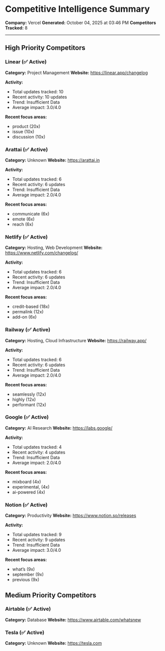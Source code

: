 # Competitive Intelligence Summary

**Company:** Vercel
**Generated:** October 04, 2025 at 03:46 PM
**Competitors Tracked:** 8

---

## High Priority Competitors

### Linear (✅ Active)

**Category:** Project Management
**Website:** https://linear.app/changelog

**Activity:**
- Total updates tracked: 10
- Recent activity: 10 updates
- Trend: Insufficient Data
- Average impact: 3.0/4.0

**Recent focus areas:**
- product (20x)
- issue (10x)
- discussion (10x)

### Arattai (✅ Active)

**Category:** Unknown
**Website:** https://arattai.in

**Activity:**
- Total updates tracked: 6
- Recent activity: 6 updates
- Trend: Insufficient Data
- Average impact: 2.0/4.0

**Recent focus areas:**
- communicate (6x)
- emote (6x)
- reach (6x)

### Netlify (✅ Active)

**Category:** Hosting, Web Development
**Website:** https://www.netlify.com/changelog/

**Activity:**
- Total updates tracked: 6
- Recent activity: 6 updates
- Trend: Insufficient Data
- Average impact: 2.0/4.0

**Recent focus areas:**
- credit-based (18x)
- permalink (12x)
- add-on (6x)

### Railway (✅ Active)

**Category:** Hosting, Cloud Infrastructure
**Website:** https://railway.app/

**Activity:**
- Total updates tracked: 6
- Recent activity: 6 updates
- Trend: Insufficient Data
- Average impact: 2.0/4.0

**Recent focus areas:**
- seamlessly (12x)
- highly (12x)
- performant (12x)

### Google (✅ Active)

**Category:** AI Research
**Website:** https://labs.google/

**Activity:**
- Total updates tracked: 4
- Recent activity: 4 updates
- Trend: Insufficient Data
- Average impact: 2.0/4.0

**Recent focus areas:**
- mixboard (4x)
- experimental, (4x)
- ai-powered (4x)

### Notion (✅ Active)

**Category:** Productivity
**Website:** https://www.notion.so/releases

**Activity:**
- Total updates tracked: 9
- Recent activity: 9 updates
- Trend: Insufficient Data
- Average impact: 3.0/4.0

**Recent focus areas:**
- what’s (9x)
- september (9x)
- previous (9x)

## Medium Priority Competitors

### Airtable (✅ Active)

**Category:** Database
**Website:** https://www.airtable.com/whatsnew

### Tesla (✅ Active)

**Category:** Unknown
**Website:** https://tesla.com

